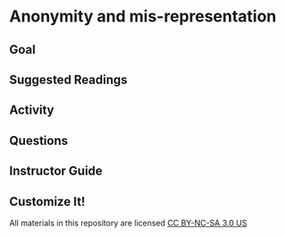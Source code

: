 # Anonymity and mis-representation

## Goal

## Suggested Readings

## Activity

## Questions

## Instructor Guide

## Customize It!

All materials in this repository are licensed [CC BY-NC-SA 3.0 US](https://creativecommons.org/licenses/by-nc-sa/3.0/us/)
